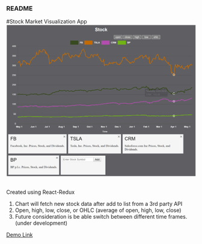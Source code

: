 ### README

#Stock Market Visualization App
![a relative link](public/picture1.PNG)

##
Created using React-Redux

1. Chart will fetch new stock data after add to list from a 3rd party API
2. Open, high, low, close, or OHLC (average of open, high, low, close)
3. Future consideration is be able switch between different time frames. (under development)

[Demo Link](https://market-watch-react-redux.herokuapp.com/)
